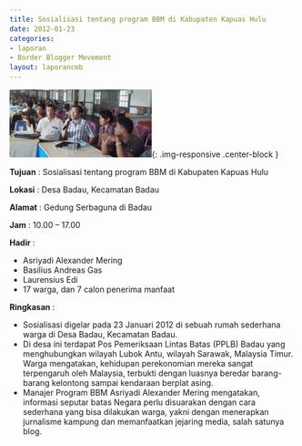 ```yaml
---
title: Sosialisasi tentang program BBM di Kabupaten Kapuas Hulu
date: 2012-01-23
categories:
- laporan
- Border Blogger Movement
layout: laporancmb
---
```


![250px-JANUARI_23_2012_SOSIALISASI_BBM_DI_BADAU_KAPUAS_HULU.jpg](/_uploads/250px-JANUARI_23_2012_SOSIALISASI_BBM_DI_BADAU_KAPUAS_HULU.jpg){: .img-responsive .center-block }

**Tujuan** :  Sosialisasi tentang program BBM di Kabupaten Kapuas Hulu 

**Lokasi** :  Desa Badau, Kecamatan Badau 

**Alamat** :  Gedung Serbaguna di Badau 

**Jam** :  10.00 – 17.00 

**Hadir** :
* Asriyadi Alexander Mering
* Basilius Andreas Gas
* Laurensius Edi
* 17 warga, dan 7 calon penerima manfaat

**Ringkasan** :
* Sosialisasi digelar pada 23 Januari 2012 di sebuah rumah sederhana warga di Desa Badau, Kecamatan Badau.&nbsp;
* Di desa ini terdapat Pos Pemeriksaan Lintas Batas (PPLB) Badau yang  menghubungkan wilayah Lubok Antu, wilayah Sarawak, Malaysia Timur.  Warga mengatakan, kehidupan perekonomian mereka sangat terpengaruh oleh  Malaysia, terbukti dengan luasnya beredar barang-barang kelontong sampai  kendaraan berplat asing.&nbsp;
* Manajer Program BBM Asriyadi Alexander Mering  mengatakan, informasi seputar batas Negara perlu disuarakan dengan cara  sederhana yang bisa dilakukan warga, yakni dengan menerapkan jurnalisme  kampung dan memanfaatkan jejaring media, salah satunya blog.&nbsp;

